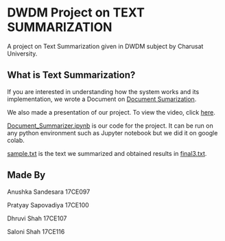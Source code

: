 # DWDM Project on TEXT SUMMARIZATION
 
A project on Text Summarization given in DWDM subject by Charusat University.

## What is Text Summarization?

If you are interested in understanding how the system works and its implementation, we wrote a Document on [Document Sumarization](https://github.com/pratyay12/DWDM-Project/blob/master/DWDM%20Document.pdf).

We also made a presentation of our project. To view the video, click [here](https://drive.google.com/open?id=1QUH9GHW4rCv8uQK5Oa4ByTznNfjJNOaP).

[Document_Summarizer.ipynb](https://github.com/pratyay12/DWDM-Project/blob/master/Document_Summarizer.ipynb) is our code for the project. It can be run on any python environment such as Jupyter notebook but we did it on google colab.

[sample.txt](https://github.com/pratyay12/DWDM-Project/blob/master/sample.txt) is the text we summarized and obtained results in [final3.txt](https://github.com/pratyay12/DWDM-Project/blob/master/final3.txt).

## Made By
Anushka Sandesara 17CE097

Pratyay Sapovadiya 17CE100

Dhruvi Shah 17CE107

Saloni Shah 17CE116

